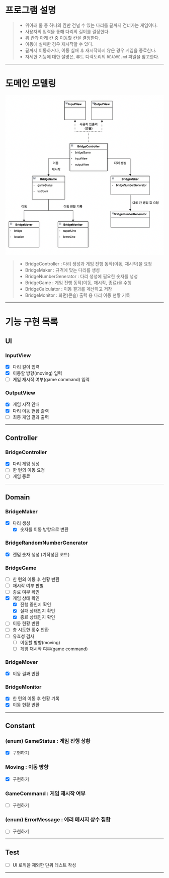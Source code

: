 # 프로그램 설명
>- 위아래 둘 중 하나의 칸만 건널 수 있는 다리를 끝까지 건너가는 게임이다.
>- 사용자의 입력을 통해 다리의 길이를 결정한다.
>- 위 칸과 아래 칸 중 이동할 칸을 결정한다.
>- 이동에 실패한 경우 재시작할 수 있다.
>- 끝까지 이동하거나, 이동 실패 후 재시작하지 않은 경우 게임을 종료한다.
>- 자세한 기능에 대한 설명은, 루트 디렉토리의 `README.md` 파일을 참고한다.
---

# 도메인 모델링
![img.png](domain-model.png)
>- BridgeController : 다리 생성과 게임 진행 동작(이동, 재시작)을 요청
>- BridgeMaker : 규격에 맞는 다리를 생성
>- BridgeNumberGenerator : 다리 생성에 필요한 숫자를 생성
>- BridgeGame : 게임 진행 동작(이동, 재시작, 종료)을 수행
>- BridgeCalculator : 이동 결과를 계산하고 저장
>- BridgeMonitor : 화면(콘솔) 출력 용 다리 이동 현황 기록
---

# 기능 구현 목록

## UI
### InputView
- [x] 다리 길이 입력
- [x] 이동할 방향(moving) 입력
- [ ] 게임 재시작 여부(game command) 입력

### OutputView
- [x] 게임 시작 안내
- [x] 다리 이동 현황 출력
- [ ] 최종 게임 결과 출력
---

## Controller
### BridgeController
- [x] 다리 게임 생성
- [ ] 한 턴의 이동 요청
- [ ] 게임 종료
---

## Domain
### BridgeMaker
- [x] 다리 생성
  - [x] 숫자를 이동 방향으로 변환

### BridgeRandomNumberGenerator
- [x] 랜덤 숫자 생성 (기작성된 코드)

### BridgeGame
- [ ] 한 턴의 이동 후 현황 반환
- [ ] 재시작 여부 판별
- [ ] 종료 여부 확인
- [x] 게임 상태 확인
  - [x] 진행 중인지 확인
  - [x] 실패 상태인지 확인
  - [x] 종료 상태인지 확인
- [ ] 이동 현황 반환
- [ ] 총 시도한 횟수 반환
- [ ] 유효성 검사
  - [ ] 이동할 방향(moving)
  - [ ] 게임 재시작 여부(game command)

### BridgeMover
- [x] 이동 결과 반환

### BridgeMonitor
- [x] 한 턴의 이동 후 현황 기록
- [x] 이동 현황 반환
---

## Constant
### (enum) GameStatus : 게임 진행 상황
- [x] 구현하기

### Moving : 이동 방향
- [x] 구현하기

### GameCommand : 게임 재시작 여부
- [ ] 구현하기

### (enum) ErrorMessage : 에러 메시지 상수 집합
- [ ] 구현하기
---

## Test
- [ ] UI 로직을 제외한 단위 테스트 작성
---
